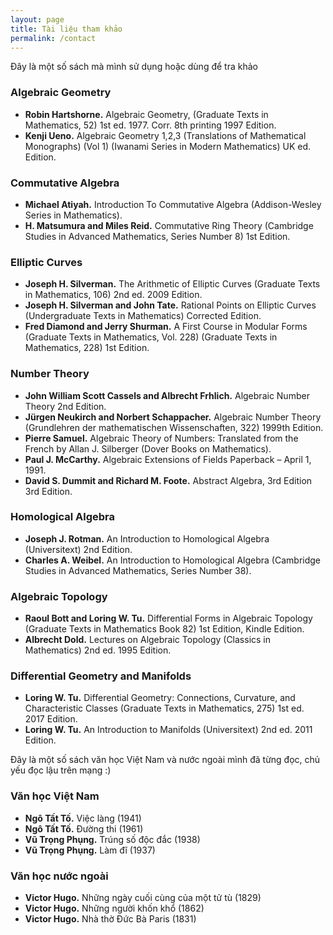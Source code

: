 ```yaml
---
layout: page
title: Tài liệu tham khảo
permalink: /contact
---
```


Đây là một số sách mà mình sử dụng hoặc dùng để tra khảo

### Algebraic Geometry

* **Robin Hartshorne.** Algebraic Geometry, (Graduate Texts in Mathematics, 52) 1st ed. 1977. Corr. 8th printing 1997 Edition.
* **Kenji Ueno.** Algebraic Geometry 1,2,3 (Translations of Mathematical Monographs) (Vol 1) (Iwanami Series in Modern Mathematics) UK ed. Edition. 

### Commutative Algebra

* **Michael Atiyah.** Introduction To Commutative Algebra (Addison-Wesley Series in Mathematics).
* **H. Matsumura and Miles Reid.** Commutative Ring Theory (Cambridge Studies in Advanced Mathematics, Series Number 8) 1st Edition.

### Elliptic Curves

* **Joseph H. Silverman.** The Arithmetic of Elliptic Curves (Graduate Texts in Mathematics, 106) 2nd ed. 2009 Edition.
* **Joseph H. Silverman and John Tate.** Rational Points on Elliptic Curves (Undergraduate Texts in Mathematics) Corrected Edition.
* **Fred Diamond and Jerry Shurman.** A First Course in Modular Forms (Graduate Texts in Mathematics, Vol. 228) (Graduate Texts in Mathematics, 228) 1st Edition.

### Number Theory

* **John William Scott Cassels and Albrecht Frhlich.** Algebraic Number Theory 2nd Edition.
* **Jürgen Neukirch and Norbert Schappacher.** Algebraic Number Theory (Grundlehren der mathematischen Wissenschaften, 322) 1999th Edition.
* **Pierre Samuel.** Algebraic Theory of Numbers: Translated from the French by Allan J. Silberger (Dover Books on Mathematics).
* **Paul J. McCarthy.** Algebraic Extensions of Fields Paperback – April 1, 1991.
* **David S. Dummit and Richard M. Foote.** Abstract Algebra, 3rd Edition 3rd Edition.

### Homological Algebra

* **Joseph J. Rotman.** An Introduction to Homological Algebra (Universitext) 2nd Edition.
* **Charles A. Weibel.** An Introduction to Homological Algebra (Cambridge Studies in Advanced Mathematics, Series Number 38).

### Algebraic Topology

* **Raoul Bott and Loring W. Tu.** Differential Forms in Algebraic Topology (Graduate Texts in Mathematics Book 82) 1st Edition, Kindle Edition.
* **Albrecht Dold.** Lectures on Algebraic Topology (Classics in Mathematics) 2nd ed. 1995 Edition.

### Differential Geometry and Manifolds

* **Loring W. Tu.** Differential Geometry: Connections, Curvature, and Characteristic Classes (Graduate Texts in Mathematics, 275) 1st ed. 2017 Edition.
* **Loring W. Tu.** An Introduction to Manifolds (Universitext) 2nd ed. 2011 Edition.


Đây là một số sách văn học Việt Nam và nước ngoài mình đã từng đọc, chủ yếu đọc lậu trên mạng :)

### Văn học Việt Nam

* **Ngô Tất Tố.** Việc làng (1941)
* **Ngô Tất Tố.** Đường thi (1961)
* **Vũ Trọng Phụng.** Trúng số độc đắc (1938)
* **Vũ Trọng Phụng.** Làm đĩ (1937)

### Văn học nước ngoài

* **Victor Hugo.** Những ngày cuối cùng của một tử tù (1829)
* **Victor Hugo.** Những người khốn khổ (1862)
* **Victor Hugo.** Nhà thờ Đức Bà Paris (1831)






